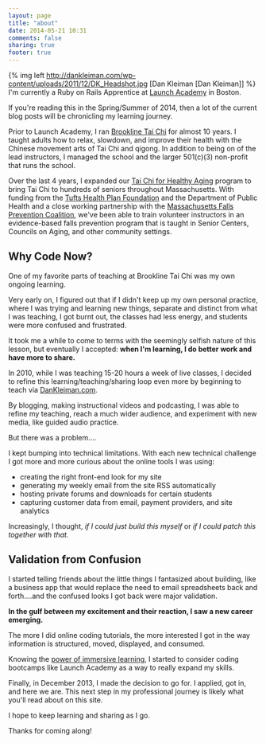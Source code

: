 ```yaml
---
layout: page
title: "about"
date: 2014-05-21 10:31
comments: false
sharing: true
footer: true
---
```

{% img left http://dankleiman.com/wp-content/uploads/2011/12/DK_Headshot.jpg [Dan Kleiman [Dan Kleiman]] %} I'm currently a Ruby on Rails Apprentice at [Launch Academy](http://launchacademy.com) in Boston.

If you're reading this in the Spring/Summer of 2014, then a lot of the current blog posts will be chronicling my learning journey.

Prior to Launch Academy, I ran [Brookline Tai Chi](http://brooklinetaichi.org) for almost 10 years. I taught adults how to relax, slowdown, and improve their health with the Chinese movement arts of Tai Chi and qigong. In addition to being on of the lead instructors, I managed the school and the larger 501(c)(3) non-profit that runs the school.

Over the last 4 years, I expanded our [Tai Chi for Healthy Aging](http://brooklinetaichi.org/what-we-teach/tai-chi-for-healthy-aging/) program to bring Tai Chi to hundreds of seniors throughout Massachusetts. With funding from the [Tufts Health Plan Foundation](http://www.tuftshealthplanfoundation.org/) and the Department of Public Health and a close working partnership with the [Massachusetts Falls Prevention Coalition](http://www.maseniorcarefoundation.org/Initiatives/Falls_Prevention/Massachusetts_Falls_Prevention_Coalition.aspx), we've been able to train volunteer instructors in an evidence-based falls prevention program that is taught in Senior Centers, Councils on Aging, and other community settings.

Why Code Now?
-------------

One of my favorite parts of teaching at Brookline Tai Chi was my own ongoing learning.

Very early on, I figured out that if I didn't keep up my own personal practice, where I was trying and learning new things, separate and distinct from what I was teaching, I got burnt out, the classes had less energy, and students were more confused and frustrated.

It took me a while to come to terms with the seemingly selfish nature of this lesson, but eventually I accepted: **when I'm learning, I do better work and have more to share.**

In 2010, while I was teaching 15-20 hours a week of live classes, I decided to refine this learning/teaching/sharing loop even more by beginning to teach via [DanKleiman.com](http://dankleiman.com).

By blogging, making instructional videos and podcasting, I was able to refine my teaching, reach a much wider audience, and experiment with new media, like guided audio practice.

But there was a problem....

I kept bumping into technical limitations. With each new technical challenge I got more and more curious about the online tools I was using:

 - creating the right front-end look for my site
 - generating my weekly email from the site RSS automatically
 - hosting private forums and downloads for certain students
 - capturing customer data from email, payment providers, and site analytics

 Increasingly, I thought, *if I could just build this myself* or *if I could patch this together with that.*

Validation from Confusion
--------------------------

I started telling friends about the little things I fantasized about building, like a business app that would replace the need to email spreadsheets back and forth....and the confused looks I got back were major validation.

**In the gulf between my excitement and their reaction, I saw a new career emerging.**

The more I did online coding tutorials, the more interested I got in the way information is structured, moved, displayed, and consumed.

Knowing the [power of immersive learning](http://dankleiman.com/tag/wsfit2011/), I started to consider coding bootcamps like Launch Academy as a way to really expand my skills.

Finally, in December 2013, I made the decision to go for. I applied, got in, and here we are. This next step in my professional journey is likely what you'll read about on this site.

I hope to keep learning and sharing as I go.

Thanks for coming along!



